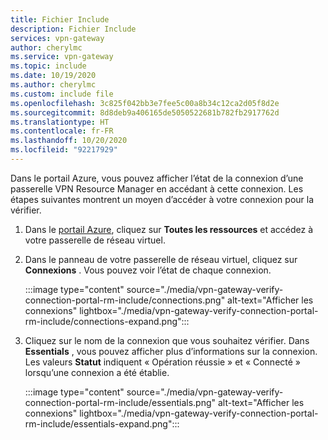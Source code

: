 ```yaml
---
title: Fichier Include
description: Fichier Include
services: vpn-gateway
author: cherylmc
ms.service: vpn-gateway
ms.topic: include
ms.date: 10/19/2020
ms.author: cherylmc
ms.custom: include file
ms.openlocfilehash: 3c825f042bb3e7fee5c00a8b34c12ca2d05f8d2e
ms.sourcegitcommit: 8d8deb9a406165de5050522681b782fb2917762d
ms.translationtype: HT
ms.contentlocale: fr-FR
ms.lasthandoff: 10/20/2020
ms.locfileid: "92217929"
---
```

Dans le portail Azure, vous pouvez afficher l’état de la connexion d’une passerelle VPN Resource Manager en accédant à cette connexion. Les étapes suivantes montrent un moyen d’accéder à votre connexion pour la vérifier.

1. Dans le [portail Azure](https://portal.azure.com), cliquez sur **Toutes les ressources** et accédez à votre passerelle de réseau virtuel.
1. Dans le panneau de votre passerelle de réseau virtuel, cliquez sur **Connexions** . Vous pouvez voir l’état de chaque connexion.

   :::image type="content" source="./media/vpn-gateway-verify-connection-portal-rm-include/connections.png" alt-text="Afficher les connexions" lightbox="./media/vpn-gateway-verify-connection-portal-rm-include/connections-expand.png":::

1. Cliquez sur le nom de la connexion que vous souhaitez vérifier. Dans **Essentials** , vous pouvez afficher plus d’informations sur la connexion. Les valeurs **Statut** indiquent « Opération réussie » et « Connecté » lorsqu’une connexion a été établie.

   :::image type="content" source="./media/vpn-gateway-verify-connection-portal-rm-include/essentials.png" alt-text="Afficher les connexions" lightbox="./media/vpn-gateway-verify-connection-portal-rm-include/essentials-expand.png":::
